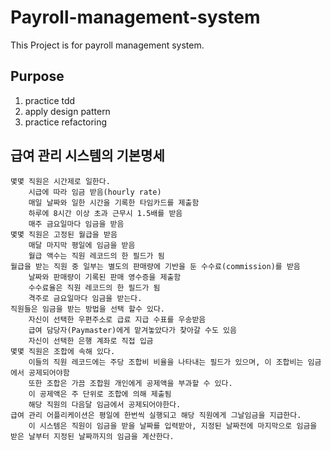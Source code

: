 # Payroll-management-system

This Project is for payroll management system.

## Purpose

1. practice tdd
2. apply design pattern
3. practice refactoring


## 급여 관리 시스템의 기본명세

```
몇몇 직원은 시간제로 일한다.
    시급에 따라 임금 받음(hourly rate)
    매일 날짜와 일한 시간을 기록한 타임카드를 제출함
    하루에 8시간 이상 초과 근무시 1.5배를 받음
    매주 금요일마다 임금을 받음
몇몇 직원은 고정된 월급을 받음
    매달 마지막 평일에 임금을 받음
    월급 액수는 직원 레코드의 한 필드가 됨
월급을 받는 직원 중 일부는 별도의 판매량에 기반을 둔 수수료(commission)를 받음
    날짜와 판매량이 기록된 판매 영수증을 제출함
    수수료율은 직원 레코드의 한 필드가 됨
    격주로 금요일마다 임금을 받는다.
직원들은 임금을 받는 방법을 선택 할수 있다.
    자신이 선택한 우편주소로 급료 지급 수표를 우송받음
    급여 담당자(Paymaster)에게 맡겨놓았다가 찾아갈 수도 있음
    자신이 선택한 은행 계좌로 직접 입금
몇몇 직원은 조합에 속해 있다.
    이들의 직원 레코드에는 주당 조합비 비율을 나타내는 필드가 있으며, 이 조합비는 임금에서 공제되어야함
    또한 조합은 가끔 조합원 개인에게 공제액을 부과할 수 있다.
    이 공제액은 주 단위로 조합에 의해 제출됨
    해당 직원의 다음달 임금에서 공제되어야한다.
급여 관리 어플리케이션은 평일에 한번씩 실행되고 해당 직원에게 그날임금을 지급한다.
    이 시스템은 직원이 임금을 받을 날짜를 입력받아, 지정된 날짜전에 마지막으로 임금을 받은 날부터 지정된 날짜까지의 임금을 계산한다.
```